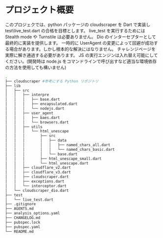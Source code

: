 # プロジェクト概要

このプロジェクでは、python パッケージの cloudscraper を Dart で実装し test\live_test.dart の合格を目標とします。
live_test を実行するためには Stealth mode や Turnstile は必要ありません。
Dio のインターセプターとして最終的に実装を提供します。
一時的に UserAgent の変更によって回避が成功する場合があります。しかし根本的な解決にはなりません。
チャレンジページを実際に解き通過する必要があります。
JS の実行エンジンは入れ替え可能にしてください。(開発時は node.js をコマンドラインで呼び出すなど適当な環境依存の方法を使用しても構いません)

```bash
.
├── cloudscraper #参考にする Python リポジトリ
├── lib
│   ├── src
│   │   ├── interpre
│   │   │   ├── base.dart
│   │   │   ├── encapsulated.dart
│   │   │   └── nodejs.dart
│   │   ├── user_agent
│   │   │   ├── baes.dart
│   │   │   └── browsers.dart
│   │   ├── utils
│   │   │   └── html_unescape
│   │   │       ├── src
│   │   │       │   ├── data
│   │   │       │   │   ├── named_chars_all.dart
│   │   │       │   │   └── named_chars_basic.dart
│   │   │       │   └── base.dart
│   │   │       ├── html_unescape_small.dart
│   │   │       └── html_unescape.dart
│   │   ├── cloudflare_v2.dart
│   │   ├── cloudflare_v3.dart
│   │   ├── cloudscraper.dart
│   │   ├── exceptions.dart
│   │   └── interceptor.dart
│   └── cloudscraper_dio.dart
├── test
│   └── live_test.dart
├── .gitignore
├── AGENTS.md
├── analysis_options.yaml
├── CHANGELOG.md
├── pubspec.lock
├── pubspec.yaml
└── README.md
```
